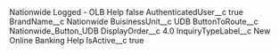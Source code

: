 <?xml version="1.0" encoding="UTF-8"?>
<CustomMetadata xmlns="http://soap.sforce.com/2006/04/metadata" xmlns:xsi="http://www.w3.org/2001/XMLSchema-instance" xmlns:xsd="http://www.w3.org/2001/XMLSchema">
    <label>Nationwide Logged - OLB Help</label>
    <protected>false</protected>
    <values>
        <field>AuthenticatedUser__c</field>
        <value xsi:type="xsd:boolean">true</value>
    </values>
    <values>
        <field>BrandName__c</field>
        <value xsi:type="xsd:string">Nationwide</value>
    </values>
    <values>
        <field>BuisinessUnit__c</field>
        <value xsi:type="xsd:string">UDB</value>
    </values>
    <values>
        <field>ButtonToRoute__c</field>
        <value xsi:type="xsd:string">Nationwide_Button_UDB</value>
    </values>
    <values>
        <field>DisplayOrder__c</field>
        <value xsi:type="xsd:double">4.0</value>
    </values>
    <values>
        <field>InquiryTypeLabel__c</field>
        <value xsi:type="xsd:string">New Online Banking Help</value>
    </values>
    <values>
        <field>IsActive__c</field>
        <value xsi:type="xsd:boolean">true</value>
    </values>
</CustomMetadata>
